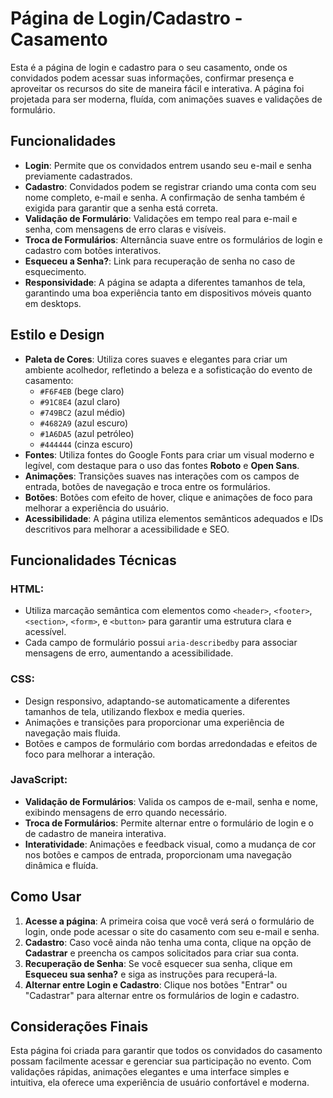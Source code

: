 # Página de Login/Cadastro - Casamento

Esta é a página de login e cadastro para o seu casamento, onde os convidados podem acessar suas informações, confirmar presença e aproveitar os recursos do site de maneira fácil e interativa. A página foi projetada para ser moderna, fluída, com animações suaves e validações de formulário.

## Funcionalidades

- **Login**: Permite que os convidados entrem usando seu e-mail e senha previamente cadastrados.
- **Cadastro**: Convidados podem se registrar criando uma conta com seu nome completo, e-mail e senha. A confirmação de senha também é exigida para garantir que a senha está correta.
- **Validação de Formulário**: Validações em tempo real para e-mail e senha, com mensagens de erro claras e visíveis.
- **Troca de Formulários**: Alternância suave entre os formulários de login e cadastro com botões interativos.
- **Esqueceu a Senha?**: Link para recuperação de senha no caso de esquecimento.
- **Responsividade**: A página se adapta a diferentes tamanhos de tela, garantindo uma boa experiência tanto em dispositivos móveis quanto em desktops.

## Estilo e Design

- **Paleta de Cores**: Utiliza cores suaves e elegantes para criar um ambiente acolhedor, refletindo a beleza e a sofisticação do evento de casamento:
  - `#F6F4EB` (bege claro)
  - `#91C8E4` (azul claro)
  - `#749BC2` (azul médio)
  - `#4682A9` (azul escuro)
  - `#1A6DA5` (azul petróleo)
  - `#444444` (cinza escuro)
- **Fontes**: Utiliza fontes do Google Fonts para criar um visual moderno e legível, com destaque para o uso das fontes **Roboto** e **Open Sans**.
- **Animações**: Transições suaves nas interações com os campos de entrada, botões de navegação e troca entre os formulários.
- **Botões**: Botões com efeito de hover, clique e animações de foco para melhorar a experiência do usuário.
- **Acessibilidade**: A página utiliza elementos semânticos adequados e IDs descritivos para melhorar a acessibilidade e SEO.

## Funcionalidades Técnicas

### **HTML**:
- Utiliza marcação semântica com elementos como `<header>`, `<footer>`, `<section>`, `<form>`, e `<button>` para garantir uma estrutura clara e acessível.
- Cada campo de formulário possui `aria-describedby` para associar mensagens de erro, aumentando a acessibilidade.

### **CSS**:
- Design responsivo, adaptando-se automaticamente a diferentes tamanhos de tela, utilizando flexbox e media queries.
- Animações e transições para proporcionar uma experiência de navegação mais fluida.
- Botões e campos de formulário com bordas arredondadas e efeitos de foco para melhorar a interação.

### **JavaScript**:
- **Validação de Formulários**: Valida os campos de e-mail, senha e nome, exibindo mensagens de erro quando necessário.
- **Troca de Formulários**: Permite alternar entre o formulário de login e o de cadastro de maneira interativa.
- **Interatividade**: Animações e feedback visual, como a mudança de cor nos botões e campos de entrada, proporcionam uma navegação dinâmica e fluída.

## Como Usar

1. **Acesse a página**: A primeira coisa que você verá será o formulário de login, onde pode acessar o site do casamento com seu e-mail e senha.
2. **Cadastro**: Caso você ainda não tenha uma conta, clique na opção de **Cadastrar** e preencha os campos solicitados para criar sua conta.
3. **Recuperação de Senha**: Se você esquecer sua senha, clique em **Esqueceu sua senha?** e siga as instruções para recuperá-la.
4. **Alternar entre Login e Cadastro**: Clique nos botões "Entrar" ou "Cadastrar" para alternar entre os formulários de login e cadastro.

## Considerações Finais

Esta página foi criada para garantir que todos os convidados do casamento possam facilmente acessar e gerenciar sua participação no evento. Com validações rápidas, animações elegantes e uma interface simples e intuitiva, ela oferece uma experiência de usuário confortável e moderna.
